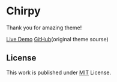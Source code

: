 # Chirpy

Thank you for amazing theme!

[Live Demo](https://chirpy.cotes.info)
[GitHub](https://github.com/cotes2020/jekyll-theme-chirpy)(original theme sourse)




## License

This work is published under [MIT](https://github.com/cotes2020/jekyll-theme-chirpy/blob/master/LICENSE) License.
